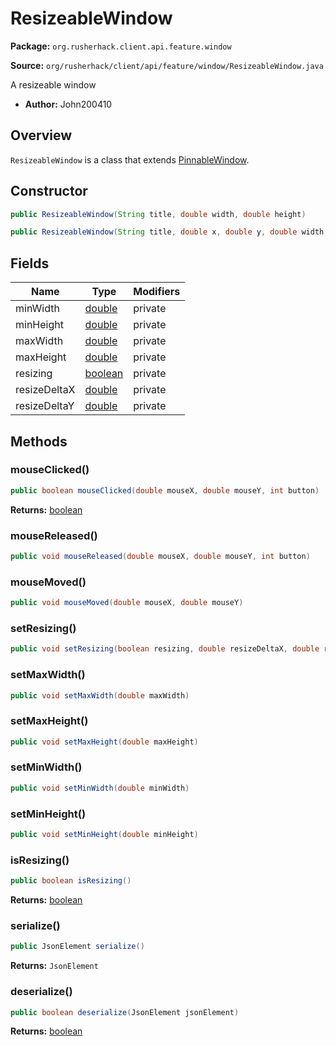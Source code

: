 # ResizeableWindow

**Package:** `org.rusherhack.client.api.feature.window`

**Source:** `org/rusherhack/client/api/feature/window/ResizeableWindow.java`

A resizeable window
* **Author:** John200410



## Overview

`ResizeableWindow` is a class that extends [PinnableWindow](/client/api/feature/window/PinnableWindow.md).

## Constructor

```java
public ResizeableWindow(String title, double width, double height)
```

```java
public ResizeableWindow(String title, double x, double y, double width, double height)
```

## Fields

| Name | Type | Modifiers |
|------|------|----------|
| minWidth | [double](https://docs.oracle.com/en/java/javase/21/docs/api/java.base/java/lang/Double.html) | private |
| minHeight | [double](https://docs.oracle.com/en/java/javase/21/docs/api/java.base/java/lang/Double.html) | private |
| maxWidth | [double](https://docs.oracle.com/en/java/javase/21/docs/api/java.base/java/lang/Double.html) | private |
| maxHeight | [double](https://docs.oracle.com/en/java/javase/21/docs/api/java.base/java/lang/Double.html) | private |
| resizing | [boolean](https://docs.oracle.com/en/java/javase/21/docs/api/java.base/java/lang/Boolean.html) | private |
| resizeDeltaX | [double](https://docs.oracle.com/en/java/javase/21/docs/api/java.base/java/lang/Double.html) | private |
| resizeDeltaY | [double](https://docs.oracle.com/en/java/javase/21/docs/api/java.base/java/lang/Double.html) | private |


## Methods

### mouseClicked()

```java
public boolean mouseClicked(double mouseX, double mouseY, int button)
```

**Returns:** [boolean](https://docs.oracle.com/en/java/javase/21/docs/api/java.base/java/lang/Boolean.html)

### mouseReleased()

```java
public void mouseReleased(double mouseX, double mouseY, int button)
```

### mouseMoved()

```java
public void mouseMoved(double mouseX, double mouseY)
```

### setResizing()

```java
public void setResizing(boolean resizing, double resizeDeltaX, double resizeDeltaY)
```

### setMaxWidth()

```java
public void setMaxWidth(double maxWidth)
```

### setMaxHeight()

```java
public void setMaxHeight(double maxHeight)
```

### setMinWidth()

```java
public void setMinWidth(double minWidth)
```

### setMinHeight()

```java
public void setMinHeight(double minHeight)
```

### isResizing()

```java
public boolean isResizing()
```

**Returns:** [boolean](https://docs.oracle.com/en/java/javase/21/docs/api/java.base/java/lang/Boolean.html)

### serialize()

```java
public JsonElement serialize()
```

**Returns:** `JsonElement`

### deserialize()

```java
public boolean deserialize(JsonElement jsonElement)
```

**Returns:** [boolean](https://docs.oracle.com/en/java/javase/21/docs/api/java.base/java/lang/Boolean.html)

